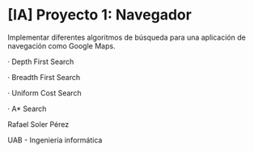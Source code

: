 # [IA] Proyecto 1: Navegador
Implementar diferentes algoritmos de búsqueda para una aplicación de navegación como Google Maps.
  
  · Depth First Search
  
  · Breadth First Search
  
  · Uniform Cost Search
  
  · A* Search
  
  
  
Rafael Soler Pérez

UAB - Ingeniería informática
